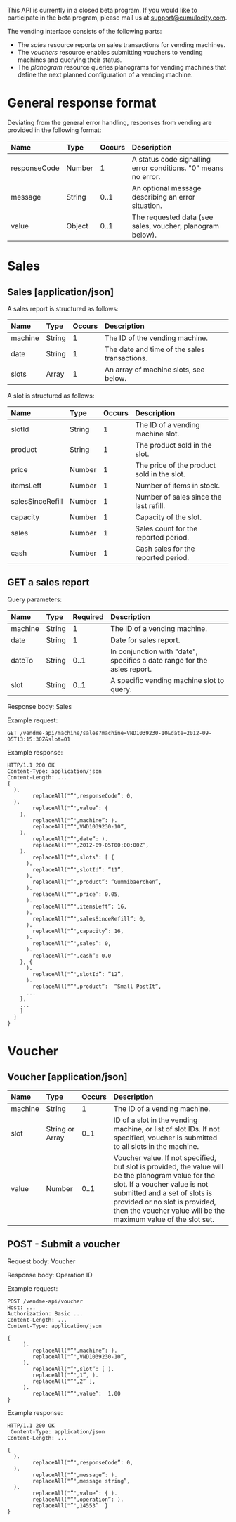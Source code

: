 This API is currently in a closed beta program. If you would like to participate in the beta program, please mail us at support@cumulocity.com.

The vending interface consists of the following parts:

-   The *sales* resource reports on sales transactions for vending machines.
-   The *vouchers* resource enables submitting vouchers to vending machines and querying their status.
-   The *planogram* resource queries planograms for vending machines that define the next planned configuration of a vending machine.

# General response format

Deviating from the general error handling, responses from vending are provided in the following format:

|Name|Type|Occurs|Description|
|:---|:---|:-----|:----------|
|responseCode|Number|1|A status code signalling error conditions. "0" means no error.|
|message|String|0..1|An optional message describing an error situation.|
|value|Object|0..1|The requested data (see sales, voucher, planogram below).|

# Sales

## Sales [application/json]

A sales report is structured as follows:

|Name|Type|Occurs|Description|
|:---|:---|:-----|:----------|
|machine|String|1|The ID of the vending machine.|
|date|String|1|The date and time of the sales transactions.|
|slots|Array|1|An array of machine slots, see below.|

A slot is structured as follows:

|Name|Type|Occurs|Description|
|:---|:---|:-----|:----------|
|slotId|String|1|The ID of a vending machine slot.|
|product|String|1|The product sold in the slot.|
|price|Number|1|The price of the product sold in the slot.|
|itemsLeft|Number|1|Number of items in stock.|
|salesSinceRefill|Number|1|Number of sales since the last refill.|
|capacity|Number|1|Capacity of the slot.|
|sales|Number|1|Sales count for the reported period.|
|cash|Number|1|Cash sales for the reported period.|

## GET a sales report

Query parameters:

|Name|Type|Required|Description|
|:---|:---|:-------|:----------|
|machine|String|1|The ID of a vending machine.|
|date|String|1|Date for sales report.|
|dateTo|String|0..1|In conjunction with "date", specifies a date range for the asles report.|
|slot|String|0..1|A specific vending machine slot to query.|

Response body: Sales

Example request:

    GET /vendme-api/machine/sales?machine=VND1039230-10&date=2012-09-05T13:15:30Z&slot=01

Example response:

    HTTP/1.1 200 OK
    Content-Type: application/json
    Content-Length: ...
    {
      ).
            replaceAll("”",responseCode”: 0,
      ).
            replaceAll("”",value”: {
        ).
            replaceAll("”",machine”: ).
            replaceAll("”",VND1039230-10”,
        ).
            replaceAll("”",date”: ).
            replaceAll("”",2012-09-05T00:00:00Z”,
        ).
            replaceAll("”",slots”: [ {
          ).
            replaceAll("”",slotId”: ”11”,
          ).
            replaceAll("”",product”: ”Gummibaerchen”,
          ).
            replaceAll("”",price”: 0.05,
          ).
            replaceAll("”",itemsLeft”: 16,
          ).
            replaceAll("”",salesSinceRefill”: 0,
          ).
            replaceAll("”",capacity”: 16,
          ).
            replaceAll("”",sales”: 0,
          ).
            replaceAll("”",cash”: 0.0
        }, {
          ).
            replaceAll("”",slotId”: ”12”,
          ).
            replaceAll("”",product”:  ”Small PostIt”,
          ...
        },
        ...
        ]
      }
    }

# Voucher

## Voucher [application/json]

|Name|Type|Occurs|Description|
|:---|:---|:-----|:----------|
|machine|String|1|The ID of a vending machine.|
|slot|String or Array|0..1|ID of a slot in the vending machine, or list of slot IDs. If not specified, voucher is submitted to all slots in the machine.|
|value|Number|0..1|Voucher value. If not specified, but slot is provided, the value will be the planogram value for the slot. If a voucher value is not submitted and a set of slots is provided or no slot is provided, then the voucher value will be the maximum value of the slot set.|

## POST - Submit a voucher

Request body: Voucher

Response body: Operation ID

Example request:

    POST /vendme-api/voucher
    Host: ...
    Authorization: Basic ...
    Content-Length: ...
    Content-Type: application/json

    {
         ).
            replaceAll("”",machine”: ).
            replaceAll("”",VND1039230-10”,
         ).
            replaceAll("”",slot”: [ ).
            replaceAll("”",1”, ).
            replaceAll("”",2” ],
         ).
            replaceAll("”",value”:  1.00    
    }

Example response:

    HTTP/1.1 200 OK
     Content-Type: application/json
    Content-Length: ...

    {
      ).
            replaceAll("”",responseCode”: 0,
      ).
            replaceAll("”",message”: ).
            replaceAll("”",message string”,
      ).
            replaceAll("”",value”: { ).
            replaceAll("”",operation”: ).
            replaceAll("”",14553”  }
    }
